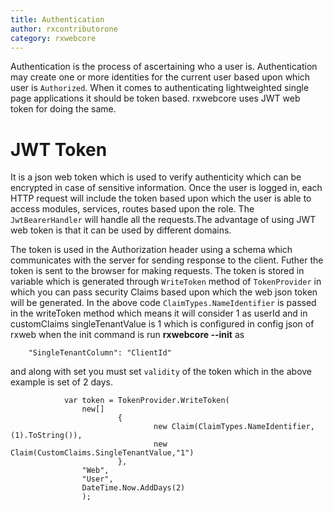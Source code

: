 ```yaml
---
title: Authentication
author: rxcontributorone
category: rxwebcore
---
```


Authentication is the process of ascertaining who a user is. Authentication may create one or more identities for the current user based upon which user is `Authorized`. When it comes to authenticating lightweighted single page applications it should be token based. rxwebcore uses JWT web token for doing the same.    

# JWT Token 

It is a json web token which is used to verify authenticity which can be encrypted in case of sensitive information. Once the user is logged in, each HTTP request will include the token based upon which the user is able to access modules, services, routes based upon the role. The `JwtBearerHandler` will handle all the requests.The advantage of using JWT web token is that it can be used by different domains.

The token is used in the Authorization header using a schema which communicates with the server for sending response to the client.
Futher the token is sent to the browser for making requests. The token is stored in variable which is generated through `WriteToken` method of `TokenProvider` in which you can pass security Claims based upon which the web json token will be generated. In the above code    `ClaimTypes.NameIdentifier` is passed in the writeToken method which means it will consider 1 as userId and in customClaims singleTenantValue is 1 which is configured in config json of rxweb when the init command is run **rxwebcore --init** as 

```
    "SingleTenantColumn": "ClientId"
```
and along with set you must set `validity` of the token which in the above example is set of 2 days.


```
            var token = TokenProvider.WriteToken(
                new[]
                        {
                                new Claim(ClaimTypes.NameIdentifier, (1).ToString()),
                                new Claim(CustomClaims.SingleTenantValue,"1")
                        },
                "Web",
                "User",
                DateTime.Now.AddDays(2)
                );
```

